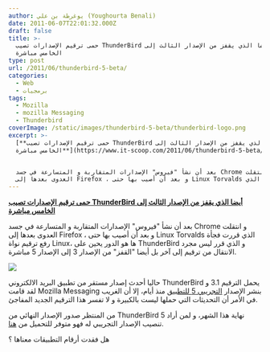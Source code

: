 ```yaml
---
author: يوغرطة بن علي (Youghourta Benali)
date: 2011-06-07T22:01:32.000Z
draft: false
title: >-
  حمى ترقيم الإصدارات تصيب ThunderBird أيضا الذي يقفز من الإصدار الثالث إلى
  الخامس مباشرة
type: post
url: /2011/06/thunderbird-5-beta/
categories:
  - Web
  - برمجيات
tags:
  - Mozilla
  - mozilla Messaging
  - Thunderbird
coverImage: /static/images/thunderbird-5-beta/thunderbird-logo.png
excerpt: >-
  [**حمى ترقيم الإصدارات تصيب ThunderBird أيضا الذي يقفز من الإصدار الثالث إلى
  الخامس مباشرة**](https://www.it-scoop.com/2011/06/thunderbird-5-beta/)


  بعد أن نشأ "فيروس" الإصدارات المتقاربة و المتسارعة في جسد Chrome و انتقلت
  العدوى بعدها إلى Firefox ، و بعد أن أصيب بها حتى Linux Torvalds الذي
---
```

[**حمى ترقيم الإصدارات تصيب ThunderBird أيضا الذي يقفز من الإصدار الثالث إلى الخامس مباشرة**](https://www.it-scoop.com/2011/06/thunderbird-5-beta/)

بعد أن نشأ "فيروس" الإصدارات المتقاربة و المتسارعة في جسد Chrome و انتقلت العدوى بعدها إلى Firefox ، و بعد أن أصيب بها حتى Linux Torvalds الذي قررت فجأة رفع ترقيم نواة Linux، ها هو الدور يحين على ThunderBird و الذي قرر ليس مجرد الانتقال من ترقيم إلى آخر بل أيضا "القفز" من الإصدار 3 إلى الإصدار 5 مباشرة.

![](/static/images/thunderbird-5-beta/thunderbird-logo.png)

حاليا أحدث إصدار مستقر من تطبيق البريد الالكتروني ThunderBird يحمل الترقيم 3.1 و لقد قامت Mozilla Messaging بنشر الإصدار [التجريبي 5 للتطبيق](http://www.mozillamessaging.com/en-US/thunderbird/5.0b1/releasenotes/) منذ أيام، إلا أن الغريب في الأمر أن التحديثات التي حملها ليست بالكبيرة و لا تفسر هذا الترقيم الجديد المفاجئ.

من المنتظر صدور الإصدار النهائي من ThunderBird 5 نهاية هذا الشهر، و لمن أراد تنصيب الإصدار التجريبي له فهو متوفر للتحميل من [هنا](http://www.mozillamessaging.com/en-US/thunderbird/early_releases/downloads/).

هل فقدت أرقام التطبيقات معناها ؟
